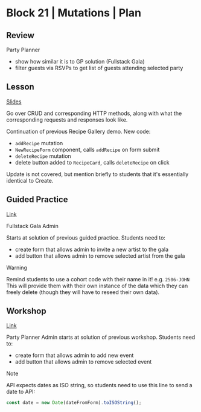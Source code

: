 # Block 21 | Mutations | Plan

## Review

Party Planner

- show how similar it is to GP solution (Fullstack Gala)
- filter guests via RSVPs to get list of guests attending selected party

## Lesson

[Slides](https://docs.google.com/presentation/d/1-VSq2AuEr9ySv9JRli3Xyz75o93ZOWQeaUZV8kQBG_s/edit?usp=sharing)

Go over CRUD and corresponding HTTP methods, along with what the corresponding
requests and responses look like.

Continuation of previous Recipe Gallery demo. New code:

- `addRecipe` mutation
- `NewRecipeForm` component, calls `addRecipe` on form submit
- `deleteRecipe` mutation
- delete button added to `RecipeCard`, calls `deleteRecipe` on click

Update is not covered, but mention briefly to students that it's essentially identical to Create.

## Guided Practice

[Link](https://github.com/FullstackAcademy/fullstack-gala-admin)

Fullstack Gala Admin

Starts at solution of previous guided practice. Students need to:

- create form that allows admin to invite a new artist to the gala
- add button that allows admin to remove selected artist from the gala

> [!WARNING]
>
> Remind students to use a cohort code with their name in it! e.g. `2506-JOHN`
> This will provide them with their own instance of the data which they can freely
> delete (though they will have to reseed their own data).

## Workshop

[Link](https://github.com/FullstackAcademy/party-planner-admin)

Party Planner Admin starts at solution of previous workshop. Students need to:

- create form that allows admin to add new event
- add button that allows admin to remove selected event

> [!NOTE]
>
> API expects dates as ISO string, so students need to use this line to send a date to API:
>
> ```js
> const date = new Date(dateFromForm).toISOString();
> ```
